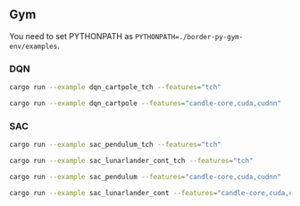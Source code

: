 ## Gym

You need to set PYTHONPATH as `PYTHONPATH=./border-py-gym-env/examples`.

### DQN

```bash
cargo run --example dqn_cartpole_tch --features="tch"
```

```bash
cargo run --example dqn_cartpole --features="candle-core,cuda,cudnn"
```

### SAC

```bash
cargo run --example sac_pendulum_tch --features="tch"
```

```bash
cargo run --example sac_lunarlander_cont_tch --features="tch"
```

```bash
cargo run --example sac_pendulum --features="candle-core,cuda,cudnn"
```

```bash
cargo run --example sac_lunarlander_cont --features="candle-core,cuda,cudnn"
```
